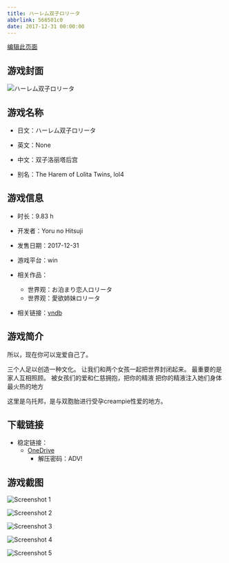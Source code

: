 ```yaml
---
title: ハーレム双子ロリータ
abbrlink: 566501c0
date: 2017-12-31 00:00:00
---
```

[编辑此页面](https://github.com/ACG-3/ADV3-source/blob/main/source/_posts/games/%E3%83%8F%E3%83%BC%E3%83%AC%E3%83%A0%E5%8F%8C%E5%AD%90%E3%83%AD%E3%83%AA%E3%83%BC%E3%82%BF.md)

## 游戏封面

![ハーレム双子ロリータ](https://pan.timero.xyz/d/onedrive/img_lib_001/%E3%83%8F%E3%83%BC%E3%83%AC%E3%83%A0%E5%8F%8C%E5%AD%90%E3%83%AD%E3%83%AA%E3%83%BC%E3%82%BF_cover.avif)


## 游戏名称

- 日文：ハーレム双子ロリータ
- 英文：None
- 中文：双子洛丽塔后宫

- 别名：The Harem of Lolita Twins, lol4


## 游戏信息

- 时长：9.83 h
- 开发者：Yoru no Hitsuji
- 发售日期：2017-12-31
- 游戏平台：win
- 相关作品：
   - 世界观：お泊まり恋人ロリータ
   - 世界观：愛欲姉妹ロリータ

- 相关链接：[vndb](https://vndb.org/v22436)


## 游戏简介

所以，现在你可以宠爱自己了。

三个人足以创造一种文化。
让我们和两个女孩一起把世界封闭起来。
最重要的是家人互相照顾。
被女孩们的爱和仁慈拥抱，把你的精液
把你的精液注入她们身体最火热的地方

这里是乌托邦，是与双胞胎进行受孕creampie性爱的地方。




## 下载链接

- 稳定链接：
    - [OneDrive](https://pan.timero.xyz/onedrive/adv_lib_001/%E3%83%8F%E3%83%BC%E3%83%AC%E3%83%A0%E5%8F%8C%E5%AD%90%E3%83%AD%E3%83%AA%E3%83%BC%E3%82%BF)
        - 解压密码：ADV!



## 游戏截图


![Screenshot 1](https://pan.timero.xyz/d/onedrive/img_lib_001/%E3%83%8F%E3%83%BC%E3%83%AC%E3%83%A0%E5%8F%8C%E5%AD%90%E3%83%AD%E3%83%AA%E3%83%BC%E3%82%BF_Screenshot_1.avif)

![Screenshot 2](https://pan.timero.xyz/d/onedrive/img_lib_001/%E3%83%8F%E3%83%BC%E3%83%AC%E3%83%A0%E5%8F%8C%E5%AD%90%E3%83%AD%E3%83%AA%E3%83%BC%E3%82%BF_Screenshot_2.avif)

![Screenshot 3](https://pan.timero.xyz/d/onedrive/img_lib_001/%E3%83%8F%E3%83%BC%E3%83%AC%E3%83%A0%E5%8F%8C%E5%AD%90%E3%83%AD%E3%83%AA%E3%83%BC%E3%82%BF_Screenshot_3.avif)

![Screenshot 4](https://pan.timero.xyz/d/onedrive/img_lib_001/%E3%83%8F%E3%83%BC%E3%83%AC%E3%83%A0%E5%8F%8C%E5%AD%90%E3%83%AD%E3%83%AA%E3%83%BC%E3%82%BF_Screenshot_4.avif)

![Screenshot 5](https://pan.timero.xyz/d/onedrive/img_lib_001/%E3%83%8F%E3%83%BC%E3%83%AC%E3%83%A0%E5%8F%8C%E5%AD%90%E3%83%AD%E3%83%AA%E3%83%BC%E3%82%BF_Screenshot_5.avif)

